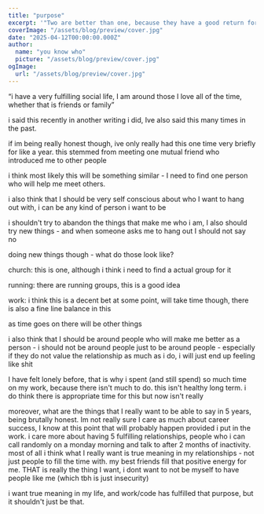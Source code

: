 ```yaml
---
title: "purpose"
excerpt: '"Two are better than one, because they have a good return for their labor: If either of them falls down, one can help the other up" (Ecclesiastes 4:9-12)'
coverImage: "/assets/blog/preview/cover.jpg"
date: "2025-04-12T00:00:00.000Z"
author:
  name: "you know who"
  picture: "/assets/blog/preview/cover.jpg"
ogImage:
  url: "/assets/blog/preview/cover.jpg"
---
```


 “i have a very fulfilling social life, I am around those I love all of the time, whether that is friends or family”

i said this recently in another writing i did, Ive also said this many times in the past.

if im being really honest though, ive only really had this one time very briefly for like a year. this stemmed from meeting one mutual friend who introduced me to other people

i think most likely this will be something similar - I need to find one person who will help me meet others. 

i also think that I should be very self conscious about who I want to hang out with, i can be any kind of person i want to be

i shouldn't try to abandon the things that make me who i am, I also should try new things - and when someone asks me to hang out I should not say no

doing new things though - what do those look like? 

church: this is one, although i think i need to find a actual group for it

running: there are running groups, this is a good idea

work: i think this is a decent bet at some point, will take time though, there is also a fine line balance in this

as time goes on there will be other things

i also think that I should be around people who will make me better as a person - i should not be around people just to be around people - especially if they do not value the relationship as much as i do, i will just end up feeling like shit

I have felt lonely before, that is why i spent (and still spend) so much time on my work, because there isn't much to do. this isn't healthy long term. i do think there is appropriate time for this but now isn't really

moreover, what are the things that I really want to be able to say in 5 years, being brutally honest. Im not really sure I care as much about career success, I know at this point that will probably happen provided i put in the work. i care more about having 5 fulfilling relationships, people who i can call randomly on a monday morning and talk to after 2 months of inactivity. most of all i think what I really want is true meaning in my relationships - not just people to fill the time with. my best friends fill that positive energy for me. THAT is really the thing I want, i dont want to not be myself to have people like me (which tbh is just insecurity)

 i want true meaning in my life, and work/code has fulfilled that purpose, but it shouldn't just be that.



